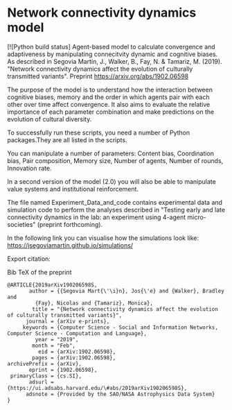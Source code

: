 # Network connectivity dynamics model
[![Python build status]
Agent-based model to calculate convergence and adaptiveness by manipulating connecitvity dynamic and cognitive biases. As described in Segovia Martín, J., Walker, B., Fay, N. &amp; Tamariz, M. (2019). "Network connectivity dynamics affect the evolution of culturally transmitted variants". Preprint https://arxiv.org/abs/1902.06598

The purpose of the model is to understand how the interaction between cognitive biases, memory and the order in which agents pair with each other over time affect convergence. It also aims to evaluate the relative importance of each parameter combination and make predictions on the evolution of cultural diversity. 

To successfully run these scripts, you need a number of Python packages.They are all listed in the scripts.

You can manipulate a number of parameters: Content bias, Coordination bias, Pair composition, Memory size, Number of agents, Number of rounds, Innovation rate.

In a second version of the model (2.0) you will also be able to manipulate value systems and institutional reinforcement.

The file named Experiment_Data_and_code contains experimental data and simulation code to perform the analyses described in "Testing early and late connectivity dynamics in the lab: an experiment using 4-agent micro-societies" (preprint forthcoming).

In the following link you can visualise how the simulations look like:
https://jsegoviamartin.github.io/simulations/

Export citation:

Bib TeX of the preprint
```
@ARTICLE{2019arXiv190206598S,
       author = {{Segovia Mart{\'\i}n}, Jos{\'e} and {Walker}, Bradley and
         {Fay}, Nicolas and {Tamariz}, Monica},
        title = "{Network connectivity dynamics affect the evolution of culturally transmitted variants}",
      journal = {arXiv e-prints},
     keywords = {Computer Science - Social and Information Networks, Computer Science - Computation and Language},
         year = "2019",
        month = "Feb",
          eid = {arXiv:1902.06598},
        pages = {arXiv:1902.06598},
archivePrefix = {arXiv},
       eprint = {1902.06598},
 primaryClass = {cs.SI},
       adsurl = {https://ui.adsabs.harvard.edu/\#abs/2019arXiv190206598S},
      adsnote = {Provided by the SAO/NASA Astrophysics Data System}
}
```
